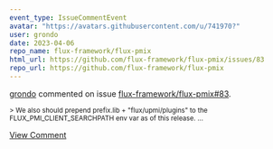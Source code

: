 ```yaml
---
event_type: IssueCommentEvent
avatar: "https://avatars.githubusercontent.com/u/741970?"
user: grondo
date: 2023-04-06
repo_name: flux-framework/flux-pmix
html_url: https://github.com/flux-framework/flux-pmix/issues/83
repo_url: https://github.com/flux-framework/flux-pmix
---
```


<a href='https://github.com/grondo' target='_blank'>grondo</a> commented on issue <a href='https://github.com/flux-framework/flux-pmix/issues/83' target='_blank'>flux-framework/flux-pmix#83</a>.

<small>> We also should prepend prefix.lib + "flux/upmi/plugins" to the FLUX_PMI_CLIENT_SEARCHPATH env var as of this release....</small>

<a href='https://github.com/flux-framework/flux-pmix/issues/83' target='_blank'>View Comment</a>